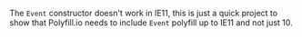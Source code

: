 The `Event` constructor doesn't work in IE11, this is just a quick project to show that Polyfill.io needs to include `Event` polyfill up to IE11 and not just 10.
